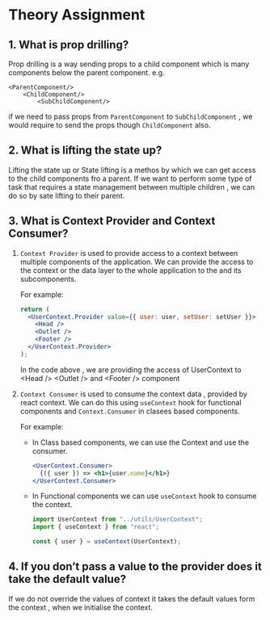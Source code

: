 # Theory Assignment

## 1. What is prop drilling?

Prop drilling is a way sending props to a child component which is many components below the parent component.
e.g.

```
<ParentComponent/>
    <ChildComponent/>
        <SubChildComponent/>
```

if we need to pass props from `ParentComponent` to `SubChildComponent` , we would require to send the props though `ChildComponent` also.

## 2. What is lifting the state up?

Lifting the state up or State lifting is a methos by which we can get access to the child components fro a parent.
If we want to perform some type of task that requires a state management between multiple children , we can do so by sate lifting to their parent.

## 3. What is Context Provider and Context Consumer?

1. `Context Provider` is used to provide access to a context between multiple components of the application. We can provide the access to the context or the data layer to the whole application to the and its subcomponents.

   For example:

   ```jsx
   return (
     <UserContext.Provider value={{ user: user, setUser: setUser }}>
       <Head />
       <Outlet />
       <Footer />
     </UserContext.Provider>
   );
   ```

   In the code above , we are providing the access of UserContext to \<Head /> \<Outlet /> and \<Footer /> component

2. `Context Consumer` is used to consume the context data , provided by react context. We can do this using `useContext` hook for functional components and `Context.Consumer` in clasees based components.

   For example:

   - In Class based components, we can use the Context and use the consumer.
     ```jsx
     <UserContext.Consumer>
       {({ user }) => <h1>{user.name}</h1>}
     </UserContext.Consumer>
     ```
   - In Functional components we can use `useContext` hook to consume the context.

     ```jsx
     import UserContext from "../utils/UserContext";
     import { useContext } from "react";

     const { user } = useContext(UserContext);
     ```

## 4. If you don’t pass a value to the provider does it take the default value?

If we do not override the values of context it takes the default values form the context , when we initialise the context.
